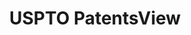 ---
bigquery: https://console.cloud.google.com/bigquery?p=patents-public-data&d=patentsview&page=dataset
citation: Attribution should be given to PatentsView for use, distribution, or derivative
  works.
code: https://github.com/CSSIP-AIR/PatentsView-Code-Snippets/
contributors: USPTO
cost: None
description: 'PatentsView includes US patent data including raw data (summaries, applications,
  pregrant applications), disambugations of inventors and assignees, and inventor
  gender estimates.  Also foreign priority data, # of figures and sheets, and government
  interest statements.'
documentation: https://patentsview.org/query/builder-faqs
last_edit: Mon, 04 Apr 2022 19:02:57 GMT
location: https://patentsview.org/
maintained_by: USPTO
record_creation_timestamp: 12/2/2020 17:20:46
schema_fields: '[''date'', ''gi_statement'', ''latin_name'', ''level_one'', ''county_fips'',
  ''inventor_id'', ''county'', ''term_extension'', ''f371_date'', ''disamb_assignee_id_20191231'',
  ''lapse_of_patent'', ''ipc_class'', ''subsection_id'', ''disamb_assignee_id_20190820'',
  ''disamb_inventor_id_20200630'', ''disamb_inventor_id_20180528'', ''length'', ''subclass_id'',
  ''category_id'', ''f102_date'', ''kind'', ''classification_status'', ''state_fips'',
  ''disamb_inventor_id_20191008'', ''_102_date'', ''applicant_type'', ''male_flag'',
  ''latlong'', ''disamb_inventor_id_20171003'', ''text'', ''lawyer_id'', ''country_transformed'',
  ''series_code'', ''num_figures'', ''classification_level'', ''main_group'', ''term_disclaimer'',
  ''subcategory_id'', ''sequence'', ''fname'', ''group_id'', ''action_date'', ''patent_id'',
  ''level_two'', ''dependent'', ''variety'', ''disamb_assignee_id_20200331'', ''doctype'',
  ''rel_id'', ''withdrawn'', ''type'', ''contract_award_number'', ''rawlocation_id'',
  ''_371_date'', ''application_id'', ''subgroup_id'', ''field_id'', ''lname'', ''disamb_assignee_id_20200630'',
  ''disamb_inventor_id_20201229'', ''disamb_inventor_id_20200331'', ''name'', ''disamb_inventor_id_20171226'',
  ''reldocno'', ''citation_id'', ''rawinventor_id'', ''male'', ''status'', ''disamb_inventor_id_20181127'',
  ''disamb_inventor_id_20190312'', ''subclass'', ''sector_title'', ''num'', ''num_sheets'',
  ''number'', ''organization_id'', ''subgroup'', ''classification_data_source'', ''doc_type'',
  ''location_id'', ''disamb_assignee_id_20191008'', ''abstract'', ''exemplary'', ''designation'',
  ''relkind'', ''title'', ''state'', ''deceased'', ''assignee_id'', ''organization'',
  ''rule_47'', ''latitude'', ''filename'', ''uuid'', ''name_first'', ''classification_value'',
  ''city'', ''disamb_inventor_id_20170307'', ''disclaimer_date'', ''group'', ''publication_number'',
  ''role'', ''section_id'', ''disamb_assignee_id_20190312'', ''mainclass_id'', ''num_claims'',
  ''disamb_assignee_id_20181127'', ''field_title'', ''symbol_position'', ''level_three'',
  ''name_last'', ''disamb_inventor_id_20170808'', ''longitude'', ''disamb_inventor_id_20191231'',
  ''disamb_inventor_id_20190820'', ''country'', ''id'', ''category'', ''attribution_status'',
  ''disamb_assignee_id_20200929'', ''term_grant'', ''ipc_version_indicator'', ''rawassignee_id'',
  ''section'', ''disamb_inventor_id_20200929'']'
shortname: patentsview
tags:
- disambiguation
- United States
- gender
terms_of_use: Creative Commons Attribution 4.0 International License.
timeframe: 1963-1999
title: USPTO PatentsView
uuid: cf1780b1-e265-4e49-8d1d-83b9cfe0fd9a
---